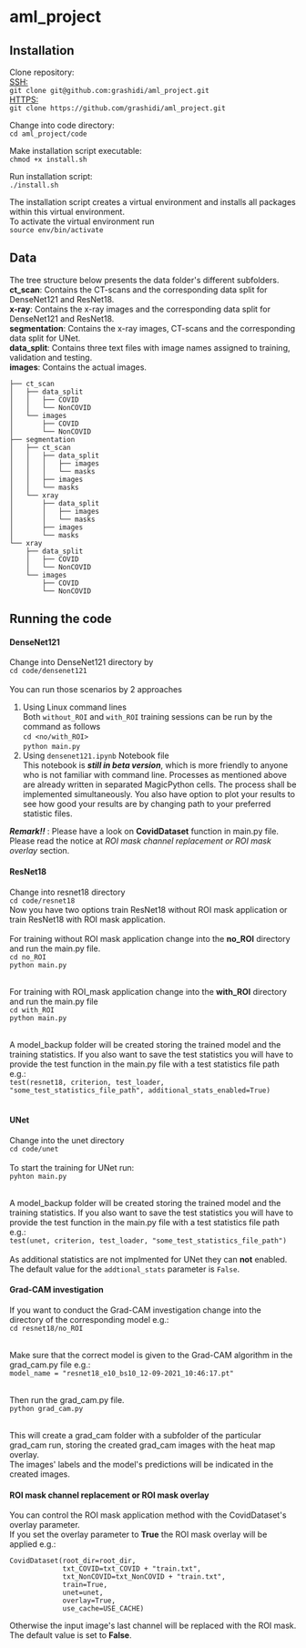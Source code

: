 # aml_project

## Installation
Clone repository:<br>
  <ins>SSH:</ins><br>
  ```git clone git@github.com:grashidi/aml_project.git```<br>
  <ins>HTTPS:</ins><br>
    ```git clone https://github.com/grashidi/aml_project.git```<br>
  
Change into code directory:<br>
  ```cd aml_project/code```<br>
  
Make installation script executable:<br>
  ```chmod +x install.sh```<br>
  
Run installation script:<br>
  ```./install.sh```<br>

The installation script creates a virtual environment and installs all packages within this virtual environment.<br>
To activate the virtual environment run<br>
  ```source env/bin/activate```<br>
  
## Data
The tree structure below presents the data folder's different subfolders.<br>
<b>ct_scan</b>: Contains the CT-scans and the corresponding data split for DenseNet121 and ResNet18.<br>
<b>x-ray</b>: Contains the x-ray images and the corresponding data split for DenseNet121 and ResNet18.<br>
<b>segmentation</b>: Contains the x-ray images, CT-scans and the corresponding data split for UNet.<br>
<b>data_split</b>: Contains three text files with image names assigned to training, validation and testing.<br>
<b>images</b>: Contains the actual images.<br>
```
├── ct_scan
│   ├── data_split
│   │   ├── COVID
│   │   └── NonCOVID
│   └── images
│       ├── COVID
│       └── NonCOVID
├── segmentation
│   ├── ct_scan
│   │   ├── data_split
│   │   │   ├── images
│   │   │   └── masks
│   │   ├── images
│   │   └── masks
│   └── xray
│       ├── data_split
│       │   ├── images
│       │   └── masks
│       ├── images
│       └── masks
└── xray
    ├── data_split
    │   ├── COVID
    │   └── NonCOVID
    └── images
        ├── COVID
        └── NonCOVID
 ```
 
## Running the code
#### DenseNet121
Change into DenseNet121 directory by<br>
```cd code/densenet121``` <br><br>
You can run those scenarios by 2 approaches <br>

1. Using Linux command lines<br>
    Both `without_ROI` and `with_ROI` training sessions can be run by the command as follows <br>
    ```cd <no/with_ROI>```<br>
    ```python main.py``` <br>
2. Using `densenet121.ipynb` Notebook file<br>
    This notebook is ___still in beta version___, which is more friendly to anyone who is not familiar with command line. Processes as mentioned above are already written in separated MagicPython cells. The process shall be implemented simultaneously. You also have option to plot your results to see how good your results are by changing path to your preferred statistic files. 

***Remark!!*** : Please have a look on **CovidDataset** function in main.py file. Please read the notice at *ROI mask channel replacement or ROI mask overlay* section.


#### ResNet18
Change into resnet18 directory<br>
```cd code/resnet18```<br>
Now you have two options train ResNet18 without ROI mask application or train ResNet18 with ROI mask application.<br><br>
For training without ROI mask application change into the <b>no_ROI</b> directory and run the main.py file.<br>
```cd no_ROI```<br>
```python main.py```<br><br>

  For training with ROI_mask application change into the <b>with_ROI</b> directory and run the main.py file<br>
```cd with_ROI```<br>
```python main.py```<br><br>

A model_backup folder will be created storing the trained model and the training statistics. If you also want to save the test statistics
you will have to provide the test function in the main.py file with a test statistics file path e.g.:<br>
```test(resnet18, criterion, test_loader, "some_test_statistics_file_path", additional_stats_enabled=True)```<br><br>

#### UNet
Change into the unet directory<br>
```cd code/unet```<br><br>
To start the training for UNet run:<br>
```pyhton main.py```<br><br>

A model_backup folder will be created storing the trained model and the training statistics. If you also want to save the test statistics
you will have to provide the test function in the main.py file with a test statistics file path e.g.:<br>
```test(unet, criterion, test_loader, "some_test_statistics_file_path")```<br><br>
As additional statistics are not implmented for UNet they can <b>not</b> enabled.<br>
The default value for the ```addtional_stats``` parameter is ```False```.

#### Grad-CAM investigation
If you want to conduct the Grad-CAM investigation change into the directory of the corresponding model e.g.:<br>
```cd resnet18/no_ROI```<br><br>

Make sure that the correct model is given to the Grad-CAM algorithm in the grad_cam.py file e.g.:<br>
```model_name = "resnet18_e10_bs10_12-09-2021_10:46:17.pt"```<br><br>

Then run the grad_cam.py file.<br>
```python grad_cam.py```<br><br>

This will create a grad_cam folder with a subfolder of the particular grad_cam run, storing the created grad_cam images with the heat map overlay.<br>
The images' labels and the model's predictions will be indicated in the created images.<br>
  
#### ROI mask channel replacement or ROI mask overlay
You can control the ROI mask application method with the CovidDataset's overlay parameter.<br>
If you set the overlay parameter to <b>True</b> the ROI mask overlay will be applied e.g.:<br>

```
CovidDataset(root_dir=root_dir,
             txt_COVID=txt_COVID + "train.txt",
             txt_NonCOVID=txt_NonCOVID + "train.txt",
             train=True,
             unet=unet,
             overlay=True,
             use_cache=USE_CACHE)
  ```
 Otherwise the input image's last channel will be replaced with the ROI mask. The default value is set to <b>False</b>.
